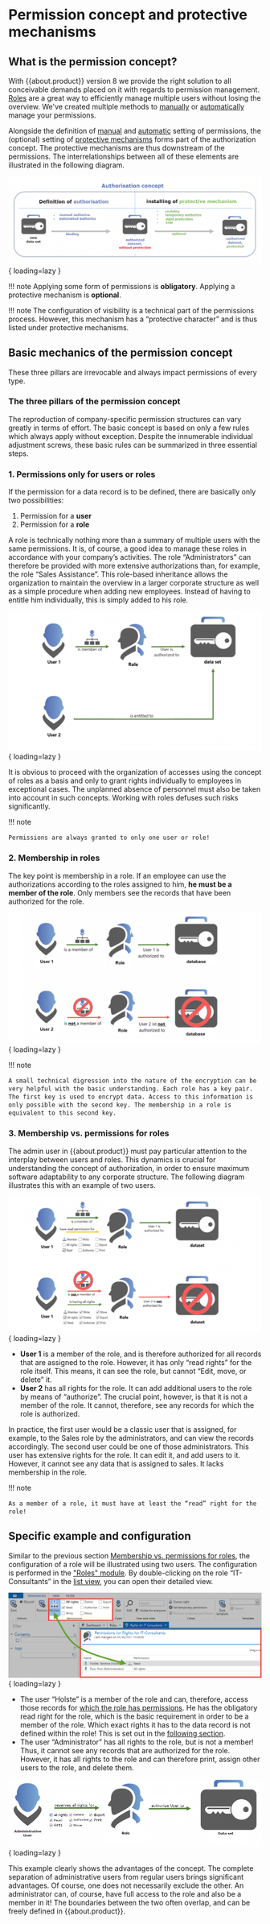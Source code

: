 # Permission concept and protective mechanisms

## What is the permission concept?

With {{about.product}} version 8 we provide the right solution to all conceivable demands placed on it with regards to permission management. [Roles]({{url.placeholder}}) are a great way to efficiently manage multiple users without losing the overview. We've created multiple methods to [manually]({{url.placeholder}}) or [automatically]({{url.placeholder}}) manage your permissions.

Alongside the definition of [manual]({{url.placeholder}}) and [automatic]({{url.placeholder}}) setting of permissions, the (optional) setting of [protective mechanisms]({{url.placeholder}}) forms part of the authorization concept. The protective mechanisms are thus downstream of the permissions. The interrelationships between all of these elements are illustrated in the following diagram.

![explanation of the authorization concept](/assets/en/permission/permission_concept_1.png){ loading=lazy }

!!! note
    Applying some form of permissions is **obligatory**.
    Applying a protective mechanism is **optional**.

!!! note
    The configuration of visibility is a technical part of the permissions process. However, this mechanism has a “protective character” and is thus listed under protective mechanisms.

## Basic mechanics of the permission concept

These three pillars are irrevocable and always impact permissions of every type.

### The three pillars of the permission concept

The reproduction of company-specific permission structures can vary greatly in terms of effort. The basic concept is based on only a few rules which always apply without exception. Despite the innumerable individual adjustment screws, these basic rules can be summarized in three essential steps.

### 1. Permissions only for users or roles

If the permission for a data record is to be defined, there are basically only two possibilities:

1. Permission for a **user**
2. Permission for a **role**

A role is technically nothing more than a summary of multiple users with the same permissions. It is, of course, a good idea to manage these roles in accordance with your company’s activities. The role “Administrators” can therefore be provided with more extensive authorizations than, for example, the role “Sales Assistance”. This role-based inheritance allows the organization to maintain the overview in a larger corporate structure as well as a simple procedure when adding new employees. Instead of having to entitle him individually, this is simply added to his role.

![example for permission types](/assets/en/permission/permission_concept_2.png){ loading=lazy }

It is obvious to proceed with the organization of accesses using the concept of roles as a basis and only to grant rights individually to employees in exceptional cases. The unplanned absence of personnel must also be taken into account in such concepts. Working with roles defuses such risks significantly.

!!! note

    Permissions are always granted to only one user or role!

### 2. Membership in roles

The key point is membership in a role. If an employee can use the authorizations according to the roles assigned to him, **he must be a member of the role**. Only members see the records that have been authorized for the role.

![explanation role membership](/assets/en/permission/permission_concept_3.png){ loading=lazy }

!!! note

    A small technical digression into the nature of the encryption can be very helpful with the basic understanding. Each role has a key pair. The first key is used to encrypt data. Access to this information is only possible with the second key. The membership in a role is equivalent to this second key.

### 3. Membership vs. permissions for roles

The admin user in {{about.product}} must pay particular attention to the interplay between users and roles. This dynamics is crucial for understanding the concept of authorization, in order to ensure maximum software adaptability to any corporate structure. The following diagram illustrates this with an example of two users.

![differences between membership and permissions](/assets/en/permission/permission_concept_4.png){ loading=lazy }

- **User 1** is a member of the role, and is therefore authorized for all records that are assigned to the role. However, it has only “read rights” for the role itself. This means, it can see the role, but cannot “Edit, move, or delete” it.
- **User 2** has all rights for the role. It can add additional users to the role by means of “authorize”. The crucial point, however, is that it is not a member of the role. It cannot, therefore, see any records for which the role is authorized.

In practice, the first user would be a classic user that is assigned, for example, to the Sales role by the administrators, and can view the records accordingly. The second user could be one of those administrators. This user has extensive rights for the role. It can edit it, and add users to it. However, it cannot see any data that is assigned to sales. It lacks membership in the role.

!!! note

    As a member of a role, it must have at least the “read” right for the role!

## Specific example and configuration

Similar to the previous section [Membership vs. permissions for roles](#3-membership-vs-permissions-for-roles), the configuration of a role will be illustrated using two users. The configuration is performed in the ["Roles" module]({{url.placeholder}}). By double-clicking on the role “IT-Consultants” in the [list view]({{url.placeholder}}), you can open their detailed view.

![how to add membership](/assets/en/permission/permission_concept_5.png){ loading=lazy }

- The user “Holste” is a member of the role and can, therefore, access those records for [which the role has permissions]({{url.placeholder}}). He has the obligatory read right for the role, which is the basic requirement in order to be a member of the role. Which exact rights it has to the data record is not defined within the role! This is set out in the [following section]({{url.placeholder}}).
- The user “Administrator” has all rights to the role, but is not a member! Thus, it cannot see any records that are authorized for the role. However, it has all rights to the role and can therefore print, assign other users to the role, and delete them.

![explanation of the authorization through a role](/assets/en/permission/permission_concept_6.png){ loading=lazy }

This example clearly shows the advantages of the concept. The complete separation of administrative users from regular users brings significant advantages. Of course, one does not necessarily exclude the other. An administrator can, of course, have full access to the role and also be a member in it! The boundaries between the two often overlap, and can be freely defined in {{about.product}}.
